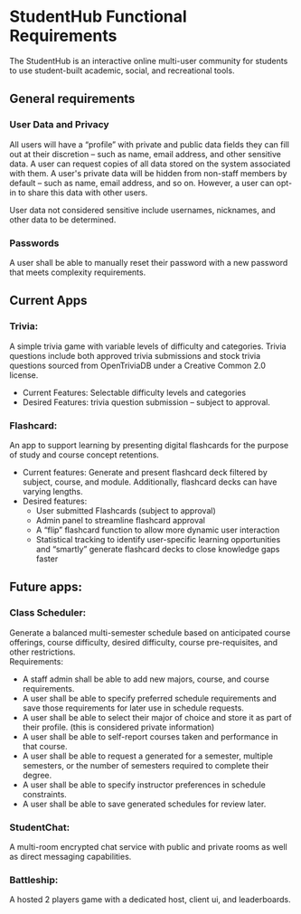 # StudentHub Functional Requirements
The StudentHub is an interactive online multi-user community for students to use student-built academic, social, and 
recreational tools.
 
## General requirements
### User Data and Privacy
All users will have a “profile” with private and public data fields they can fill out at 
their discretion – such as name, email address, and other sensitive data. A user can request 
copies of all data stored on the system associated with them. A user's private data 
will be hidden from non-staff members by default – such as name, email address, and so 
on. However, a user can opt-in to share this data with other users. <BR>

User data not considered sensitive include usernames, nicknames, and other data to be 
determined.
### Passwords
A user shall be able to manually reset their password with a new password that meets 
complexity requirements.
 
## Current Apps
### Trivia: 
A simple trivia game with variable levels of difficulty and categories. Trivia questions include both approved trivia 
submissions and stock trivia questions sourced from OpenTriviaDB under a Creative Common 2.0 license.
- Current Features: Selectable difficulty levels and categories
- Desired Features: trivia question submission – subject to approval.
### Flashcard: 
An app to support learning by presenting digital flashcards for the purpose of study and course concept retentions.
- Current features: Generate and present flashcard deck filtered by subject, course, and module. Additionally, 
  flashcard decks can have varying lengths.
- Desired features:
  - User submitted Flashcards (subject to approval)
  - Admin panel to streamline flashcard approval
  - A “flip” flashcard function to allow more dynamic user interaction
  - Statistical tracking to identify user-specific learning opportunities and “smartly” 
    generate flashcard decks to close knowledge gaps faster

## Future apps:
### Class Scheduler: 
Generate a balanced multi-semester schedule based on anticipated course offerings, course difficulty, desired 
difficulty, course pre-requisites, and other restrictions. <br>
Requirements:
- A staff admin shall be able to add new majors, course, and course requirements.
- A user shall be able to specify preferred schedule requirements and save those requirements for later use in schedule requests.
- A user shall be able to select their major of choice and store it as part of their profile. (this is considered private information)
- A user shall be able to self-report courses taken and performance in that course.
- A user shall be able to request a generated for a semester, multiple semesters, or the number of semesters required to complete their degree.
- A user shall be able to specify instructor preferences in schedule constraints.
- A user shall be able to save generated schedules for review later.

### StudentChat: 
A multi-room encrypted chat service with public and private rooms as well as direct messaging capabilities.

### Battleship: 
A hosted 2 players game with a dedicated host, client ui, and leaderboards.



